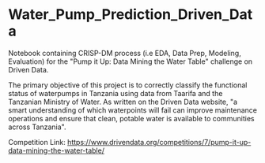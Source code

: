 # Water_Pump_Prediction_Driven_Data
Notebook containing CRISP-DM process (i.e EDA, Data Prep, Modeling, Evaluation) for the "Pump it Up: Data Mining the Water Table" challenge on Driven Data. 
 
The primary objective of this project is to correctly classify the functional status of waterpumps in Tanzania using data from Taarifa and the Tanzanian Ministry of Water. As written on the Driven Data website, "a smart understanding of which waterpoints will fail can improve maintenance operations and ensure that clean, potable water is available to communities across Tanzania".

Competition Link: https://www.drivendata.org/competitions/7/pump-it-up-data-mining-the-water-table/
